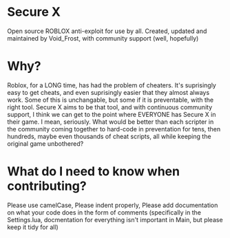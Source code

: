 # Secure  X
Open source ROBLOX anti-exploit for use by all.
Created, updated and maintained by Void_Frost, with community support (well, hopefully)
# Why?
Roblox, for a LONG time, has had the problem of cheaters. It's suprisingly easy to get cheats, and even suprisingly easier that they almost always work.
Some of this is unchangable, but some if it is preventable, with the right tool.
Secure X aims to be that tool, and with continuous community support, I think we can get to the point where EVERYONE has Secure X in their game.
I mean, seriously. What would be better than each scripter in the community coming together to hard-code in preventation for tens, then hundreds, maybe even thousands of cheat scripts, all while keeping the original game unbothered?

# What do I need to know when contributing?

Please use camelCase,
Please indent properly,
Please add documentation on what your code does in the form of comments (specifically in the Settings.lua, docmentation for everything isn't important in Main, but please keep it tidy for all)
